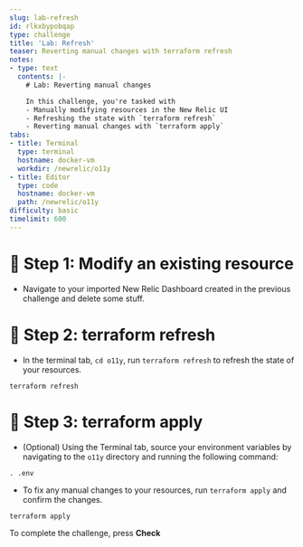 ```yaml
---
slug: lab-refresh
id: rlkxbypobqap
type: challenge
title: 'Lab: Refresh'
teaser: Reverting manual changes with terraform refresh
notes:
- type: text
  contents: |-
    # Lab: Reverting manual changes

    In this challenge, you're tasked with
    - Manually modifying resources in the New Relic UI
    - Refreshing the state with `terraform refresh`
    - Reverting manual changes with `terraform apply`
tabs:
- title: Terminal
  type: terminal
  hostname: docker-vm
  workdir: /newrelic/o11y
- title: Editor
  type: code
  hostname: docker-vm
  path: /newrelic/o11y
difficulty: basic
timelimit: 600
---
```

🧪 Step 1: Modify an existing resource
=======================

- Navigate to your imported New Relic Dashboard created in the previous challenge and delete some stuff.

🧪 Step 2: terraform refresh
=========

- In the terminal tab, `cd o11y`, run `terraform refresh` to refresh the state of your resources.

```
terraform refresh
```

🏁 Step 3: terraform apply
=========

- (Optional) Using the Terminal tab, source your environment variables by navigating to the `o11y` directory and running the following command:

```
. .env
```

- To fix any manual changes to your resources, run `terraform apply` and confirm the changes.

```
terraform apply
```

To complete the challenge, press **Check**

